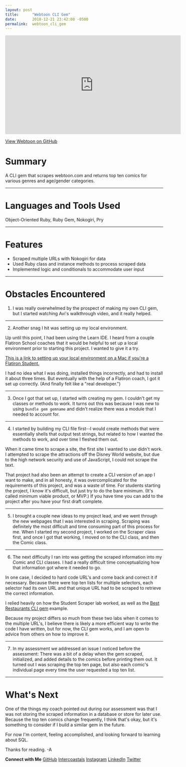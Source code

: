 ```yaml
---
layout: post
title:      "Webtoon CLI Gem"
date:       2018-12-21 23:42:08 -0500
permalink:  webtoon_cli_gem
---
```


<iframe width="560" height="315" src="https://www.youtube.com/embed/QaFhOpyFx_Y" frameborder="0" allow="accelerometer; autoplay; encrypted-media; gyroscope; picture-in-picture" allowfullscreen></iframe>

[View Webtoon on GitHub](https://github.com/helloamandamurphy/webtoon)
# Summary
A CLI gem that scrapes webtoon.com and returns top ten comics for various genres and age/gender categories.
***

# Languages and Tools Used
Object-Oriented Ruby, Ruby Gem, Nokogiri, Pry
***

# Features
* Scraped multiple URLs with Nokogiri for data
* Used Ruby class and instance methods to process scraped data
* Implemented logic and conditionals to accommodate user input

***

# Obstacles Encountered
1) I was really overwhelmed by the prospect of making my own CLI gem, but I started watching Avi's walkthrough video, and it really helped.
***

2) Another snag I hit was setting up my local environment. 

Up until this point, I had been using the Learn IDE. I heard from a couple Flatiron School coaches that it would be helpful to set up a local environment prior to starting this project. I wanted to give it a try. 

[This is a link to setting up your local environment on a Mac if you're a Flatiron Student.](https://help.learn.co/en/articles/900121-mac-osx-manual-environment-set-up)

I had no idea what I was doing, installed things incorrectly, and had to install it about three times. But eventually with the help of a Flatiron coach, I got it set up correctly. (And finally felt like a "real developer.")
***

3) Once I got that set up, I started with creating my gem. I couldn't get my classes or methods to work. It turns out this was because I was new to using `bundle gem gemname` and didn't realize there was a module that I needed to account for.
***

4) I started by building my CLI file first--I would create methods that were essentially shells that output test strings, but related to how I wanted the methods to work, and over time I fleshed them out. 

When it came time to scrape a site, the first site I wanted to use didn't work. I attempted to scrape the attractions off the Disney World website, but due to the high network security and use of JavaScript, I could not scrape the text. 

That project had also been an attempt to create a CLI version of an app I want to make, and in all honesty, it was overcomplicated for the requirements of this project, and was a waste of time. For students starting the project, I know it's difficult, but just try to do the bare minimum. (It's called minimum viable product, or MVP.) If you have time you can add to the project after you have your first draft complete.
***

5) I brought a couple new ideas to my project lead, and we went through the new webpages that I was interested in scraping. Scraping was definitely the most difficult and time consuming part of this process for me. When I started my second project, I worked on the Scraper class first, and once I got that working, I moved on to the CLI class, and then the Comic class.
***

6) The next difficulty I ran into was getting the scraped information into my Comic and CLI classes. I had a really difficult time conceptualizing how that information got where it needed to go.

In one case, I decided to hard code URL's and come back and correct it if necessary. Because there were top ten lists for multiple selectors, each selector had its own URL and that unique URL had to be scraped to retrieve the correct information.

I relied heavily on how the Student Scraper lab worked, as well as the [Best Restaurants CLI gem](https://github.com/dannyd4315/worlds-best-restaurants-cli-gem) example.

Because my project differs so much from these two labs when it comes to the multiple URL's, I believe there is likely a more efficient way to write the code I have written, but for now, the CLI gem works, and I am open to advice from others on how to improve it.
***

7) In my assessment we addressed an issue I noticed before the assessment: There was a bit of a delay when the gem scraped, initialized, and added details to the comics before printing them out. It turned out I was scraping the top ten page, but also each comic's individual page every time the user requested a top ten list.
***

# What's Next
One of the things my coach pointed out during our assessment was that I was not storing the scraped information in a database or store for later use. Because the top ten comics change frequently, I think that's okay, but it's something to consider if I build a similar gem in the future.

For now I'm content, feeling accomplished, and looking forward to learning about SQL.

Thanks for reading.
-A

**Connect with Me**
[GitHub](https://github.com/helloamandamurphy)
[Intercoastals](https://theintercoastals.com/)
[Instagram](https://www.instagram.com/intercoastals/)
[LinkedIn](https://www.linkedin.com/in/helloamandamurphy)
[Twitter](https://twitter.com/babiescatscode)
